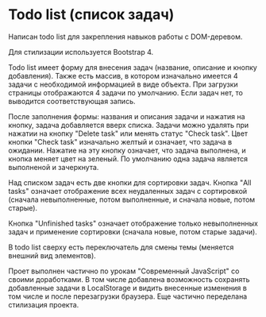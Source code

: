 # Todo list (список задач)

Написан todo list для закрепления навыков работы с DOM-деревом.

Для стилизации используется Bootstrap 4.

Todo list имеет форму для внесения задач (название, описание и кнопку добавления).
Также есть массив, в котором изначально имеется 4 задачи с необходимой информацией в виде объекта.
При загрузки страницы отображаются 4 задачи по умолчанию.
Если задач нет, то выводится соответствующая запись.

После заполнения формы: названия и описания задачи и нажатия на кнопку, задача добавляется вверх списка.
Задачи можно удалять при нажатии на кнопку "Delete task" или менять статус "Check task".
Цвет кнопки "Check task" изначально желтый и означает, что задача в ожидании. Нажатие на эту кнопку означает, что задача выполнена, и кнопка меняет цвет на зеленый.
По умолчанию одна задача является выполненой и зачеркнута.

Над списком задач есть две кнопки для сортировки задач.
Кнопка "All tasks" означает отображение всех неудаленных задач с сортировкой (сначала невыполненные, потом выполненные, и сначала новые, потом старые).

Кнопка "Unfinished tasks" означает отображение только невыполненных задач и применение сортировки (сначала новые, потом старые задачи).

В todo list сверху есть переключатель для смены темы (меняется внешний вид элементов).

Проет выполнен частично по урокам "Современный JavaScript" со своими доработками.
В том числе добавлена возможность сохранять добавленные задачи в LocalStorage и видить внесенные изменения в том числе и после перезагрузки браузера.
Еще частично переделана стилизация проекта.

